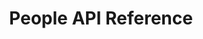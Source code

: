 ---
title: People API Reference

language_tabs:
  - shell

includes:
  - api
  - methods
  - errors

search: true
---